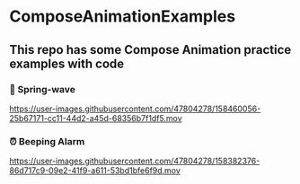 # ComposeAnimationExamples

## This repo has some Compose Animation practice examples with code

### 🌊 Spring-wave

https://user-images.githubusercontent.com/47804278/158460056-25b67171-cc11-44d2-a45d-68356b7f1df5.mov

### ⏰   Beeping Alarm  

https://user-images.githubusercontent.com/47804278/158382376-86d717c9-09e2-41f9-a611-53bd1bfe6f9d.mov



